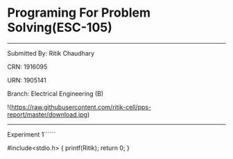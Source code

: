# Programing For Problem Solving(ESC-105)
-----
Submitted By: Ritik Chaudhary

CRN: 1916095

URN: 1905141

Branch: Electrical Engineering (B)

!(https://raw.githubusercontent.com/ritik-cell/pps-report/master/download.jpg)

-------
Experiment 1``````

#include<stdio.h>
{
printf(Ritik);
return 0;
}
